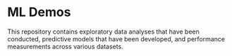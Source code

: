 # ML Demos

This repository contains exploratory data analyses that have been conducted, predictive models that have been developed, and performance measurements across various datasets.
